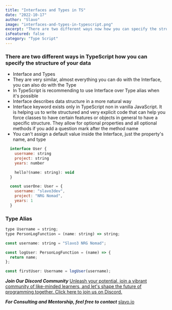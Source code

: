 ```yaml
---
title: "Interfaces and Types in TS"
date: "2022-10-17"
author: "Slavo"
image: "interfaces-and-types-in-typescript.png"
excerpt: "There are two different ways now how you can specify the structure of your data."
isFeatured: false
category: "Type Script"
---
```


### There are two different ways in TypeScript how you can specify the structure of your data

- Interface and Types
- They are very similar, almost everything you can do with the Interface, you can also do with the Type
- In TypeScript is recommending to use Interface over Type alias when it's possible
- Interface describes data structure in a more natural way
- Interface keyword exists only in TypeScript non in vanilla JavaScript. It is helping us to write structured and very explicit code that can help you force classes to have certain features or objects in general to have a specific structure. They allow for optional properties and all optional methods if you add a question mark after the method name
- You can't assign a default value inside the Interface, just the property's name, and type

```js
  interface User {
    username: string
    project: string
    years: number

    hello?(name: string): void
  }

  const userOne: User = {
    username: "slavo3dev",
    project: "NRG Nomad",
    years: 1
  }
```

### Type Alias

```js
type Username = string;
type PersonLogFunction = (name: string) => string;

const username: string = "Slavo3 NRG Nomad";

const logUser: PersonLogFunction = (name) => {
  return name;
};

const firstUser: Username = logUser(username);
```

**_Join Our Discord Community_** [Unleash your potential, join a vibrant community of like-minded learners, and let's shape the future of programming together. Click here to join us on Discord.](https://discord.gg/M7keEuaw)

**_For Consulting and Mentorship, feel free to contact_** [slavo.io](/contact)
